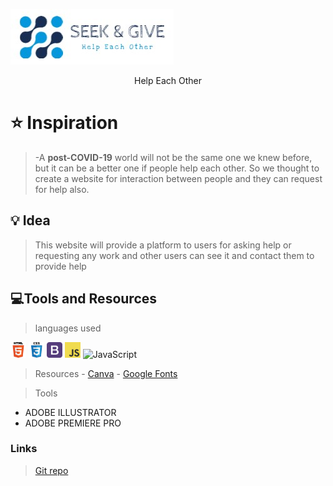 ![ #Have endless fun in the indoor sun!](images/logo.jpg)
  <center> Help Each Other </center>


 # ⭐ Inspiration

> -A **post-COVID-19** world will not be the same one we knew before, but it can be a better one if people help each other. So we thought to create a website for interaction between people and they can request for help also.
## 💡 Idea

>This website will provide a platform to users for asking help or requesting any work and other users can see it and contact them to provide help
## 💻Tools and Resources
   > languages used
 <img  alt="HTML5" width="25px" src="https://raw.githubusercontent.com/github/explore/80688e429a7d4ef2fca1e82350fe8e3517d3494d/topics/html/html.png">   
<img  alt="CSS3" width="25px" src="https://raw.githubusercontent.com/github/explore/80688e429a7d4ef2fca1e82350fe8e3517d3494d/topics/css/css.png">
<img  alt="Bootstrap" width=25px" src="https://raw.githubusercontent.com/github/explore/80688e429a7d4ef2fca1e82350fe8e3517d3494d/topics/bootstrap/bootstrap.png">
<img  alt="JavaScript" width="25px" src="https://raw.githubusercontent.com/github/explore/80688e429a7d4ef2fca1e82350fe8e3517d3494d/topics/javascript/javascript.png">
<img  alt="JavaScript" width="25px" src="https://img.stackshare.io/service/5883/preview.png">

>Resources
     - [ Canva](canva.com)
      - [Google Fonts](https://fonts.google.com/)


> Tools
- ADOBE ILLUSTRATOR
- ADOBE PREMIERE PRO

### Links

   > [Git repo](https://github.com/Jaswanth1410/SEEK-GIVE)
